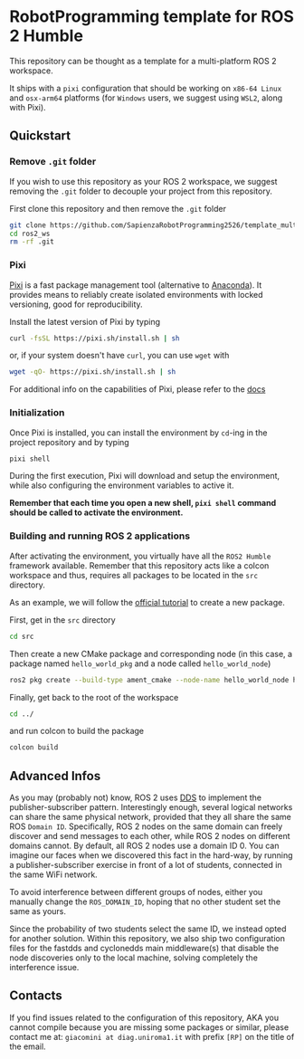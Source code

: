 # RobotProgramming template for ROS 2 Humble

This repository can be thought as a template for a multi-platform ROS 2 workspace.

It ships with a `pixi` configuration that should be working on `x86-64 Linux`
and `osx-arm64` platforms
(for `Windows` users, we suggest using `WSL2`, along with Pixi).

## Quickstart

### Remove `.git` folder

If you wish to use this repository as your ROS 2 workspace, we suggest removing the `.git` folder
to decouple your project from this repository.

First clone this repository and then remove the `.git` folder

```bash
git clone https://github.com/SapienzaRobotProgramming2526/template_multiplatform_ros2_builder.git ros2_ws
cd ros2_ws
rm -rf .git
```

### Pixi

[Pixi](pixi.sh/latest) is a fast package management tool (alternative to [Anaconda](https://www.anaconda.com/)).
It provides means to reliably create isolated environments with locked versioning,
good for reproducibility.

Install the latest version of Pixi by typing

```bash
curl -fsSL https://pixi.sh/install.sh | sh
```

or, if your system doesn't have `curl`, you can use `wget` with

```bash
wget -qO- https://pixi.sh/install.sh | sh
```

For additional info on the capabilities of Pixi, please refer to the [docs](https://pixi.sh/latest/)

### Initialization

Once Pixi is installed, you can install the environment by `cd`-ing in the
project repository and by typing

```bash
pixi shell
```

During the first execution, Pixi will download and setup the environment, while also
configuring the environment variables to active it.

**Remember that each time you open a new shell, `pixi shell` command should be
called to activate the environment.**

### Building and running ROS 2 applications

After activating the environment, you virtually have all the `ROS2 Humble` framework
available. Remember that this repository acts like a colcon workspace and thus,
requires all packages to be located in the `src` directory.

As an example, we will follow the [official tutorial](https://docs.ros.org/en/humble/Tutorials/Beginner-Client-Libraries/Creating-Your-First-ROS2-Package.html) to create a new package.

First, get in the `src` directory

```bash
cd src
```

Then create a new CMake package and corresponding node
(in this case, a package named `hello_world_pkg` and a node called `hello_world_node`)

```bash
ros2 pkg create --build-type ament_cmake --node-name hello_world_node hello_world_pkg
```

Finally, get back to the root of the workspace

```bash
cd ../
```

and run colcon to build the package

```bash
colcon build
```

## Advanced Infos

As you may (probably not) know, ROS 2 uses [DDS](https://en.wikipedia.org/wiki/Data_Distribution_Service) to implement the publisher-subscriber pattern.
Interestingly enough, several logical networks can share the same physical network,
provided that they all share the same ROS `Domain ID`.
Specifically, ROS 2 nodes on the same domain can freely discover and
send messages to each other, while ROS 2 nodes on different domains cannot.
By default, all ROS 2 nodes use a domain ID 0.
You can imagine our faces when we discovered this fact in the hard-way, by running a publisher-subscriber exercise
in front of a lot of students, connected in the same WiFi network.

To avoid interference between different groups of nodes,
either you manually change the `ROS_DOMAIN_ID`, hoping that no other student
set the same as yours.

Since the probability of two students select the same ID,
we instead opted for another solution.
Within this repository, we also ship two configuration files
for the fastdds and cyclonedds main middleware(s)
that disable the node discoveries only to the local machine,
solving completely the interference issue.

## Contacts

If you find issues related to the configuration of this repository,
AKA you cannot compile because you are missing some packages or similar,
please contact me at: `giacomini at diag.uniroma1.it`
with prefix `[RP]` on the title of the email.
